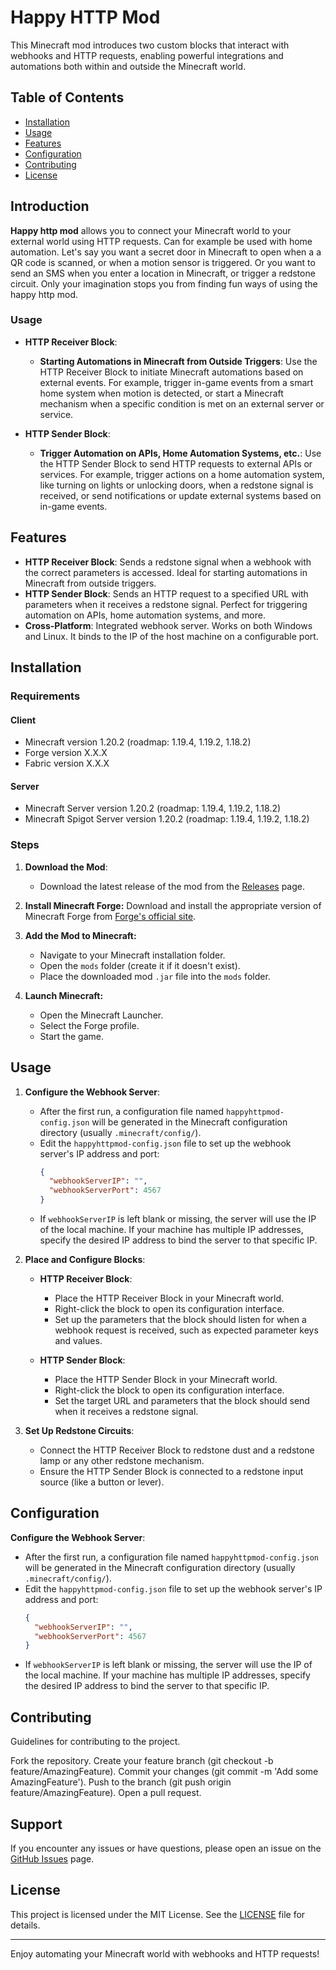 # Happy HTTP Mod

This Minecraft mod introduces two custom blocks that interact with webhooks and HTTP requests, enabling powerful integrations and automations both within and outside the Minecraft world.

## Table of Contents

- [Installation](#installation)
- [Usage](#usage)
- [Features](#features)
- [Configuration](#configuration)
- [Contributing](#contributing)
- [License](#license)


## Introduction

**Happy http mod** allows you to connect your Minecraft world to your external world using HTTP requests. Can for example be used with home automation. Let's say you want a secret door in Minecraft to open when a a QR code is scanned, or when a motion sensor is triggered. Or you want to send an SMS when you enter a location in Minecraft, or trigger a redstone circuit. Only your imagination stops you from finding fun ways of using the happy http mod. 

### Usage

- **HTTP Receiver Block**: 
  - **Starting Automations in Minecraft from Outside Triggers**: Use the HTTP Receiver Block to initiate Minecraft automations based on external events. For example, trigger in-game events from a smart home system when motion is detected, or start a Minecraft mechanism when a specific condition is met on an external server or service.
  
- **HTTP Sender Block**: 
  - **Trigger Automation on APIs, Home Automation Systems, etc.**: Use the HTTP Sender Block to send HTTP requests to external APIs or services. For example, trigger actions on a home automation system, like turning on lights or unlocking doors, when a redstone signal is received, or send notifications or update external systems based on in-game events.

## Features

- **HTTP Receiver Block**: Sends a redstone signal when a webhook with the correct parameters is accessed. Ideal for starting automations in Minecraft from outside triggers.
- **HTTP Sender Block**: Sends an HTTP request to a specified URL with parameters when it receives a redstone signal. Perfect for triggering automation on APIs, home automation systems, and more.
- **Cross-Platform**: Integrated webhook server. Works on both Windows and Linux. It binds to the IP of the host machine on a configurable port.


## Installation

### Requirements

#### Client

- Minecraft version 1.20.2 (roadmap: 1.19.4, 1.19.2, 1.18.2)
- Forge version X.X.X
- Fabric version X.X.X

#### Server

- Minecraft Server version 1.20.2 (roadmap: 1.19.4, 1.19.2, 1.18.2)
- Minecraft Spigot Server version 1.20.2 (roadmap: 1.19.4, 1.19.2, 1.18.2)


### Steps

1. **Download the Mod**:
   - Download the latest release of the mod from the [Releases](https://github.com/clapters/happyhttpmod/releases) page.

2. **Install Minecraft Forge:**
   Download and install the appropriate version of Minecraft Forge from [Forge's official site](https://files.minecraftforge.net/).

3. **Add the Mod to Minecraft:**
   - Navigate to your Minecraft installation folder.
   - Open the `mods` folder (create it if it doesn't exist).
   - Place the downloaded mod `.jar` file into the `mods` folder.

4. **Launch Minecraft:**
   - Open the Minecraft Launcher.
   - Select the Forge profile.
   - Start the game.

## Usage

1. **Configure the Webhook Server**:
   - After the first run, a configuration file named `happyhttpmod-config.json` will be generated in the Minecraft configuration directory (usually `.minecraft/config/`).
   - Edit the `happyhttpmod-config.json` file to set up the webhook server's IP address and port:
     ```json
     {
       "webhookServerIP": "",
       "webhookServerPort": 4567
     }
     ```
   - If `webhookServerIP` is left blank or missing, the server will use the IP of the local machine. If your machine has multiple IP addresses, specify the desired IP address to bind the server to that specific IP.

2. **Place and Configure Blocks**:
   - **HTTP Receiver Block**: 
     - Place the HTTP Receiver Block in your Minecraft world.
     - Right-click the block to open its configuration interface.
     - Set up the parameters that the block should listen for when a webhook request is received, such as expected parameter keys and values.

   - **HTTP Sender Block**:
     - Place the HTTP Sender Block in your Minecraft world.
     - Right-click the block to open its configuration interface.
     - Set the target URL and parameters that the block should send when it receives a redstone signal.

3. **Set Up Redstone Circuits**:
   - Connect the HTTP Receiver Block to redstone dust and a redstone lamp or any other redstone mechanism.
   - Ensure the HTTP Sender Block is connected to a redstone input source (like a button or lever).

## Configuration
**Configure the Webhook Server**:
   - After the first run, a configuration file named `happyhttpmod-config.json` will be generated in the Minecraft configuration directory (usually `.minecraft/config/`).
   - Edit the `happyhttpmod-config.json` file to set up the webhook server's IP address and port:
     ```json
     {
       "webhookServerIP": "",
       "webhookServerPort": 4567
     }
     ```
   - If `webhookServerIP` is left blank or missing, the server will use the IP of the local machine. If your machine has multiple IP addresses, specify the desired IP address to bind the server to that specific IP.


## Contributing
Guidelines for contributing to the project.

Fork the repository.
Create your feature branch (git checkout -b feature/AmazingFeature).
Commit your changes (git commit -m 'Add some AmazingFeature').
Push to the branch (git push origin feature/AmazingFeature).
Open a pull request.

## Support

If you encounter any issues or have questions, please open an issue on the [GitHub Issues](https://github.com/clapters/happyhttpmod/issues) page.

## License

This project is licensed under the MIT License. See the [LICENSE](LICENSE) file for details.

---

Enjoy automating your Minecraft world with webhooks and HTTP requests!
